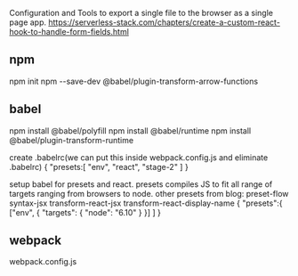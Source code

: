 Configuration and Tools to export a single file to the browser as a single page app.
https://serverless-stack.com/chapters/create-a-custom-react-hook-to-handle-form-fields.html




npm
---------
npm init
npm --save-dev @babel/plugin-transform-arrow-functions

babel
--------
npm install @babel/polyfill
npm install @babel/runtime
npm install @babel/plugin-transform-runtime

create .babelrc(we can put this inside webpack.config.js and eliminate .babelrc)
{
  "presets:[
     "env",
     "react",
     "stage-2"
  ]
}



setup babel for presets and react. 
presets compiles JS to fit all range of targets ranging from 
browsers to node. 
other presets from blog:
preset-flow
syntax-jsx
transform-react-jsx
transform-react-display-name
{
  "presets":{
     ["env", {
       "targets": {
         "node": "6.10"
       }
     }]
   ]
}



webpack
----------
webpack.config.js





